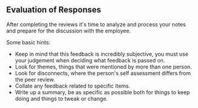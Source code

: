 ## Evaluation of Responses

After completing the reviews it's time to analyze and process your notes and prepare for the discussion with the employee.

Some basic hints:

- Keep in mind that this feedback is incredibly subjective, you must use your judgement when deciding what feedback is passed on.
- Look for themes, things that were mentioned by more than one person.
- Look for disconnects, where the person's self assessment differs from the peer review.
- Collate any feedback related to specific items.
- Write up a summary, be as specific as possible both for things to keep doing and things to tweak or change.